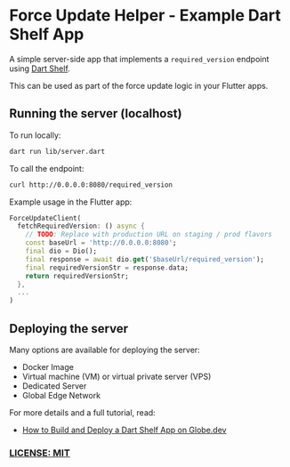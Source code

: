 # Force Update Helper - Example Dart Shelf App

A simple server-side app that implements a `required_version` endpoint using [Dart Shelf](https://pub.dev/packages/shelf).

This can be used as part of the force update logic in your Flutter apps.

## Running the server (localhost)

To run locally:

```zsh
dart run lib/server.dart 
```

To call the endpoint:

```zsh
curl http://0.0.0.0:8080/required_version
```

Example usage in the Flutter app:

```dart
ForceUpdateClient(
  fetchRequiredVersion: () async {
    // TODO: Replace with production URL on staging / prod flavors
    const baseUrl = 'http://0.0.0.0:8080';
    final dio = Dio();
    final response = await dio.get('$baseUrl/required_version');
    final requiredVersionStr = response.data;
    return requiredVersionStr;
  },
  ...
)
```

## Deploying the server

Many options are available for deploying the server:

- Docker Image
- Virtual machine (VM) or virtual private server (VPS)
- Dedicated Server
- Global Edge Network

For more details and a full tutorial, read:

- [How to Build and Deploy a Dart Shelf App on Globe.dev](https://codewithandrea.com/articles/build-deploy-dart-shelf-app-globe/)

### [LICENSE: MIT](LICENSE.md)